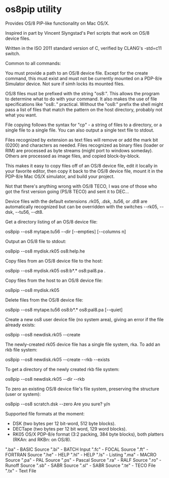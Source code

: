 # os8pip utility
Provides OS/8 PIP-like functionality on Mac OS/X.

Inspired in part by Vincent Slyngstad's Perl scripts that work
on OS/8 device files.

Written in the ISO 2011 standard version of C, verified by CLANG's
-std=c11 switch.

Common to all commands:

You must provide a path to an OS/8 device file.  Except for the create
command, this must exist and must not be currently mounted on a
PDP-8/e Simulator device.  Not sure if simh locks its mounted files.

OS/8 files must be prefixed with the string "os8:".  This allows the
program to determine what to do with your command.  It also makes the
use of file specifications like "os8:*.*" practical.  Without the "os8:"
prefix the shell might pass a list of files that match the pattern on
the host directory, probably not what you want.

File copying follows the syntax for "cp" - a string of files to
a directory, or a single file to a single file.  You can also output a
single text file to stdout.

Files recognized by extension as text files will remove or add the
mark bit (0200) and <cr> characters as needed.  Files recognized as
binary files (loader or RIM) are processed as byte streams (might
port to windows someday).  Others are processed as image files, and
copied block-by-block.

This makes it easy to copy files off of an OS/8 device file, edit it
locally in your favorite editor, then copy it back to the OS/8 device
file, mount it in the PDP-8/e Mac OS/X simulator, and build your
project.

Not that there's anything wrong with OS/8 TECO, I was one of those
who got the first version going (PS/8 TECO) and sent it to DEC...

Device files with the default extensions .rk05, .dsk, .tu56, or .dt8
are automatically recognized but can be overridden with the switches
--rk05, --dsk, --tu56, --dt8.
 
Get a directory listing of an OS/8 device file:

os8pip --os8 mytape.tu56 --dir [--empties] [--columns n]

Output an OS/8 file to stdout:
 
os8pip --os8 mydisk.rk05 os8:help.he

Copy files from an OS/8 device file to the host:

os8pip --os8 mydisk.rk05 os8:b*.* os8:pal8.pa .

Copy files from the host to an OS/8 device file:

os8pip --os8 mydisk.rk05

Delete files from the OS/8 device file:

os8pip --os8 mytape.tu56 os8:b*.* os8:pal8.pa [--quiet]
 
Create a new os8 user device file (no system area), giving an
error if the file already exists:

os8pip --os8 newdisk.rk05 --create

The newly-created rk05 device file has a single file system,
rka.  To add an rkb file system:
 
os8pip --os8 newdisk.rk05 --create --rkb --exists

To get a directory of the newly created rkb file system:
 
os8pip --os8 newdisk.rk05 --dir --rkb
 
To zero an existing OS/8 device file's file system, preserving
the structure (user or system):

os8pip --os8 scratch.dsk --zero
Are you sure? y/n

Supported file formats at the moment:

 - DSK (two bytes per 12 bit-word, 512 byte blocks).
 - DECTape (two bytes per 12 bit word, 129 word blocks).
 - RK05 OS/X PDP-8/e format (3:2 packing, 384 byte blocks),
   both platters (RKAn: and RKBn: on OS/8).

 ".ba" - BASIC Source
 ".bi" - BATCH Input
 ".fc" - FOCAL Source
 ".ft" - FORTRAN Source
 ".he" - HELP
 ".hl" - HELP
 ".ls" - Listing
 ".ma" - MACRO Source
 ".pa" - PAL Source
 ".ps" - Pascal Source
 ".ra" - RALF Source
 ".ro" - Runoff Source
 ".sb" - SABR Source
 ".sl" - SABR Source
 ".te" - TECO File
 ".tx" - Text File

